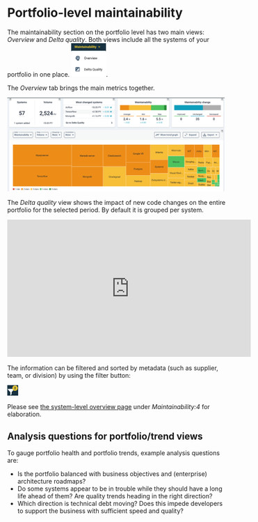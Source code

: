 # Portfolio-level maintainability

The maintainability section on the portfolio level has two main views: *Overview* and *Delta quality*. Both views include all the systems of your portfolio in one place. <img src="../images/portfolio-maintainability-menu.png" width="80" />. 

The *Overview* tab brings the main metrics together. 

<img src="../images/portfolio-maintainability.png" width="500" />

The *Delta quality* view shows the impact of new code changes on the entire portfolio for the selected period. By default it is grouped per system. 

<iframe width="560" height="315" src="https://www.youtube.com/embed/O9ARAQV7v1w" title="YouTube video player" frameborder="0" allow="accelerometer; autoplay; clipboard-write; encrypted-media; gyroscope; picture-in-picture; web-share" allowfullscreen></iframe>

The information can be filtered and sorted by metadata (such as supplier, team, or division) by using the filter button:

<img src="../images/filter-2.png" width="25" />

Please see [the system-level overview page](system-overview.md) under *Maintainability:4* for elaboration. 

## Analysis questions for portfolio/trend views
To gauge portfolio health and portfolio trends, example analysis questions are:
* Is the portfolio balanced with business objectives and (enterprise) architecture roadmaps? 
* Do some systems appear to be in trouble while they should have a long life ahead of them? Are quality trends heading in the right direction? 
* Which direction is technical debt moving? Does this impede developers to support the business with sufficient speed and quality?

